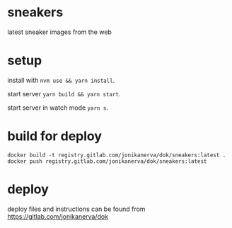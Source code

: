 # sneakers

latest sneaker images from the web

# setup

install with `nvm use && yarn install`.

start server `yarn build && yarn start`.

start server in watch mode `yarn s`.

# build for deploy

```
docker build -t registry.gitlab.com/jonikanerva/dok/sneakers:latest .
docker push registry.gitlab.com/jonikanerva/dok/sneakers:latest
```

# deploy

deploy files and instructions can be found from https://gitlab.com/jonikanerva/dok
